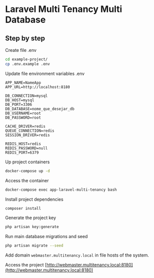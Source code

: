 
# Laravel Multi Tenancy Multi Database

## Step by step
Create file .env
```sh
cd example-project/
cp .env.example .env
```


Update file environment variables .env
```dosini
APP_NAME=NameApp
APP_URL=http://localhost:8180

DB_CONNECTION=mysql
DB_HOST=mysql
DB_PORT=3306
DB_DATABASE=nome_que_desejar_db
DB_USERNAME=root
DB_PASSWORD=root

CACHE_DRIVER=redis
QUEUE_CONNECTION=redis
SESSION_DRIVER=redis

REDIS_HOST=redis
REDIS_PASSWORD=null
REDIS_PORT=6379
```


Up project containers
```sh
docker-compose up -d
```


Access the container
```sh
docker-compose exec app-laravel-multi-tenancy bash
```


Install project dependencies
```sh
composer install
```


Generate the project key
```sh
php artisan key:generate
```


Run main database migrations and seed
```sh
php artisan migrate --seed
```

Add domain ```webmaster.multitenancy.local``` in file hosts of the system.

Access the project
[http://webmaster.multitenancy.local:8180](http://webmaster.multitenancy.local:8180)
